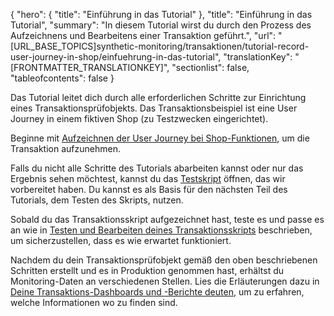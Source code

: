 {
  "hero": {
    "title": "Einführung in das Tutorial"
  },
  "title": "Einführung in das Tutorial",
  "summary": "In diesem Tutorial wirst du durch den Prozess des Aufzeichnens und Bearbeitens einer Transaktion geführt.",
  "url": "[URL_BASE_TOPICS]synthetic-monitoring/transaktionen/tutorial-record-user-journey-in-shop/einfuehrung-in-das-tutorial",
  "translationKey": "[FRONTMATTER_TRANSLATIONKEY]",
  "sectionlist": false,
  "tableofcontents": false
}

Das Tutorial leitet dich durch alle erforderlichen Schritte zur Einrichtung eines Transaktionsprüfobjekts. Das Transaktionsbeispiel ist eine User Journey in einem fiktiven Shop (zu Testzwecken eingerichtet).

Beginne mit [Aufzeichnen der User Journey bei Shop-Funktionen]([LINK_URL_1]), um die Transaktion aufzunehmen.

Falls du nicht alle Schritte des Tutorials abarbeiten kannst oder nur das Ergebnis sehen möchtest, kannst du das [Testskript]([LINK_URL_2]) öffnen, das wir vorbereitet haben. Du kannst es als Basis für den nächsten Teil des Tutorials, dem Testen des Skripts, nutzen.

Sobald du das Transaktionsskript aufgezeichnet hast, teste es und passe es an wie in [Testen und Bearbeiten deines Transaktionsskripts]([LINK_URL_3]) beschrieben, um sicherzustellen, dass es wie erwartet funktioniert.


Nachdem du dein Transaktionsprüfobjekt gemäß den oben beschriebenen Schritten erstellt und es in Produktion genommen hast, erhältst du Monitoring-Daten an verschiedenen Stellen. Lies die Erläuterungen dazu in [Deine Transaktions-Dashboards und -Berichte deuten]([LINK_URL_4]), um zu erfahren, welche Informationen wo zu finden sind.
